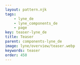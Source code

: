 ```yaml
---
layout: pattern.njk
tags: 
    - lyne_de
    - lyne_components_de
    - page
key: teaser-lyne_de
title: Teaser
parent: components-lyne_de
image: lyne/overview/teaser.webp
keywords: teaser
order: 450
---
```

